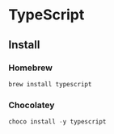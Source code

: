 # TypeScript

## Install

### Homebrew

```sh
brew install typescript
```

### Chocolatey

```ps1
choco install -y typescript
```
